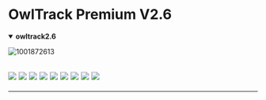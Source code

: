 # OwlTrack Premium V2.6
<details open>
  <summary><strong> owltrack2.6 </strong></summary>

![1001872613](https://github.com/user-attachments/assets/77d28987-8497-4cdc-bb6f-445fb9c540ad)
 <h2><img src="https://img.shields.io/badge/Author-Mr,OwlBird05-blueviolet"/>
<img src="https://img.shields.io/badge/Tool-OwlTrack-red"/>
<img src="https://img.shields.io/badge/Made%20with-Python,%20bash%20,%20php%20and%20javascript-yellowgreen"/> <img src="https://img.shields.io/badge/Version-2.5-9cf"/>
<img src="https://img.shields.io/github/issues/IccTeam/OwlTrack.svg?color=%23ff0000"/> <img
<img src="https://img.shields.io/github/issues-closed/IccTeam/OwlTrack.svg?color=%2300cc00"/> <img
<img src="https://img.shields.io/github/forks/IccTeam/OwlTrack.svg?color=%23ffff00"/> <img
<img src="https://img.shields.io/github/stars/IccTeam/OwlTrack.svg?color=%23ff3300"/> <img
<img src="https://img.shields.io/github/license/IccTeam/OwlTrack.svg?color=%230000ff"/> <img
</center>
  </h2>
  <hr>
